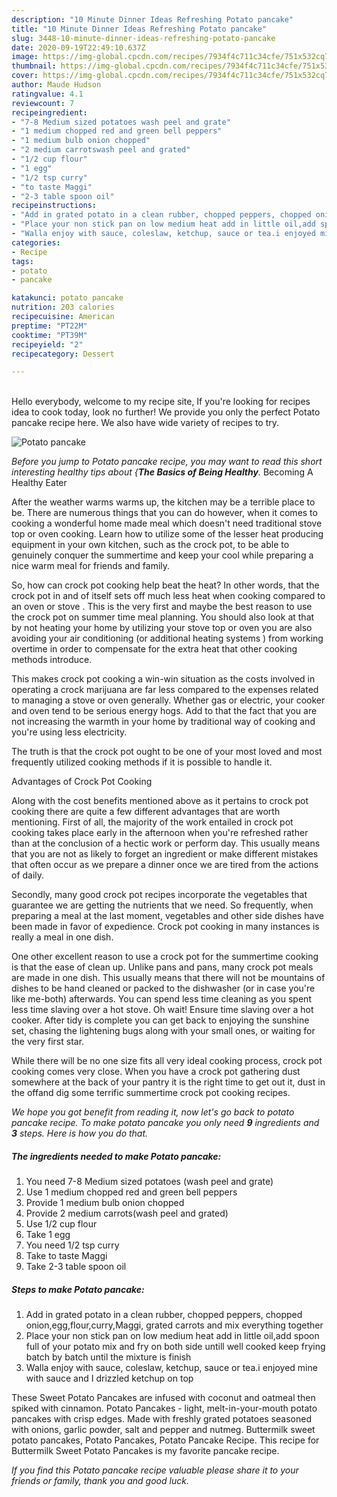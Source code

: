 ```yaml
---
description: "10 Minute Dinner Ideas Refreshing Potato pancake"
title: "10 Minute Dinner Ideas Refreshing Potato pancake"
slug: 3448-10-minute-dinner-ideas-refreshing-potato-pancake
date: 2020-09-19T22:49:10.637Z
image: https://img-global.cpcdn.com/recipes/7934f4c711c34cfe/751x532cq70/potato-pancake-recipe-main-photo.jpg
thumbnail: https://img-global.cpcdn.com/recipes/7934f4c711c34cfe/751x532cq70/potato-pancake-recipe-main-photo.jpg
cover: https://img-global.cpcdn.com/recipes/7934f4c711c34cfe/751x532cq70/potato-pancake-recipe-main-photo.jpg
author: Maude Hudson
ratingvalue: 4.1
reviewcount: 7
recipeingredient:
- "7-8 Medium sized potatoes wash peel and grate"
- "1 medium chopped red and green bell peppers"
- "1 medium bulb onion chopped"
- "2 medium carrotswash peel and grated"
- "1/2 cup flour"
- "1 egg"
- "1/2 tsp curry"
- "to taste Maggi"
- "2-3 table spoon oil"
recipeinstructions:
- "Add in grated potato in a clean rubber, chopped peppers, chopped onion,egg,flour,curry,Maggi, grated carrots and mix everything together"
- "Place your non stick pan on low medium heat add in little oil,add spoon full of your potato mix and fry on both side untill well cooked keep frying batch by batch until the mixture is finish"
- "Walla enjoy with sauce, coleslaw, ketchup, sauce or tea.i enjoyed mine with sauce and I drizzled ketchup on top"
categories:
- Recipe
tags:
- potato
- pancake

katakunci: potato pancake 
nutrition: 203 calories
recipecuisine: American
preptime: "PT22M"
cooktime: "PT39M"
recipeyield: "2"
recipecategory: Dessert

---
```

<br>
Hello everybody, welcome to my recipe site, If you're looking for recipes idea to cook today, look no further! We provide you only the perfect Potato pancake recipe here. We also have wide variety of recipes to try.
<br>


![Potato pancake](https://img-global.cpcdn.com/recipes/7934f4c711c34cfe/751x532cq70/potato-pancake-recipe-main-photo.jpg)

<i>Before you jump to Potato pancake recipe, you may want to read this short interesting healthy tips about {<strong>The Basics of Being Healthy</strong>.</i>
Becoming A Healthy Eater


After the weather warms warms up, the kitchen may be a terrible place to be. There are numerous things that you can do however, when it comes to cooking a wonderful home made meal which doesn't need traditional stove top or oven cooking. Learn how to utilize some of the lesser heat producing equipment in your own kitchen, such as the crock pot, to be able to genuinely conquer the summertime and keep your cool while preparing a nice warm meal for friends and family.

So, how can crock pot cooking help beat the heat? In other words, that the crock pot in and of itself sets off much less heat when cooking compared to an oven or stove . This is the very first and maybe the best reason to use the crock pot on summer time meal planning. You should also look at that by not heating your home by utilizing your stove top or oven you are also avoiding your air conditioning (or additional heating systems ) from working overtime in order to compensate for the extra heat that other cooking methods introduce.

This makes crock pot cooking a win-win situation as the costs involved in operating a crock marijuana are far less compared to the expenses related to managing a stove or oven generally. Whether gas or electric, your cooker and oven tend to be serious energy hogs. Add to that the fact that you are not increasing the warmth in your home by traditional way of cooking and you're using less electricity.

 The truth is that the crock pot ought to be one of your most loved and most frequently utilized cooking methods if it is possible to handle it.  

Advantages of Crock Pot Cooking

Along with the cost benefits mentioned above as it pertains to crock pot cooking there are quite a few different advantages that are worth mentioning. First of all, the majority of the work entailed in crock pot cooking takes place early in the afternoon when you're refreshed rather than at the conclusion of a hectic work or perform day. This usually means that you are not as likely to forget an ingredient or make different mistakes that often occur as we prepare a dinner once we are tired from the actions of daily.

Secondly, many good crock pot recipes incorporate the vegetables that guarantee we are getting the nutrients that we need. So frequently, when preparing a meal at the last moment, vegetables and other side dishes have been made in favor of expedience. Crock pot cooking in many instances is really a meal in one dish.

One other excellent reason to use a crock pot for the summertime cooking is that the ease of clean up.  Unlike pans and pans, many crock pot meals are made in one dish. This usually means that there will not be mountains of dishes to be hand cleaned or packed to the dishwasher (or in case you're like me-both) afterwards. You can spend less time cleaning as you spent less time slaving over a hot stove. Oh wait! Ensure time slaving over a hot cooker. After tidy is complete you can get back to enjoying the sunshine set, chasing the lightening bugs along with your small ones, or waiting for the very first star.

While there will be no one size fits all very ideal cooking process, crock pot cooking comes very close. When you have a crock pot gathering dust somewhere at the back of your pantry it is the right time to get out it, dust in the offand dig some terrific summertime crock pot cooking recipes.


<i>We hope you got benefit from reading it, now let's go back to potato pancake recipe. To make potato pancake you only need <strong>9</strong> ingredients and <strong>3</strong> steps. Here is how you do that.
</i>

##### The ingredients needed to make Potato pancake:

1. You need 7-8 Medium sized potatoes (wash peel and grate)
1. Use 1 medium chopped red and green bell peppers
1. Provide 1 medium bulb onion chopped
1. Provide 2 medium carrots(wash peel and grated)
1. Use 1/2 cup flour
1. Take 1 egg
1. You need 1/2 tsp curry
1. Take to taste Maggi
1. Take 2-3 table spoon oil


##### Steps to make Potato pancake:

1. Add in grated potato in a clean rubber, chopped peppers, chopped onion,egg,flour,curry,Maggi, grated carrots and mix everything together
1. Place your non stick pan on low medium heat add in little oil,add spoon full of your potato mix and fry on both side untill well cooked keep frying batch by batch until the mixture is finish
1. Walla enjoy with sauce, coleslaw, ketchup, sauce or tea.i enjoyed mine with sauce and I drizzled ketchup on top


These Sweet Potato Pancakes are infused with coconut and oatmeal then spiked with cinnamon. Potato Pancakes - light, melt-in-your-mouth potato pancakes with crisp edges. Made with freshly grated potatoes seasoned with onions, garlic powder, salt and pepper and nutmeg. Buttermilk sweet potato pancakes, Potato Pancakes, Potato Pancake Recipe. This recipe for Buttermilk Sweet Potato Pancakes is my favorite pancake recipe. 

<i>If you find this Potato pancake recipe valuable please share it to your friends or family, thank you and good luck.</i>
